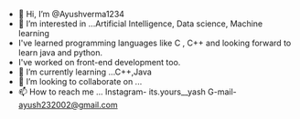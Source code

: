 - 👋 Hi, I’m @Ayushverma1234
- 👀 I’m interested in ...Artificial Intelligence, Data science, Machine learning
- I've learned programming languages like C , C++ and looking forward to learn java and python.
- I've worked on front-end development too.
- 🌱 I’m currently learning ...C++,Java
- 💞️ I’m looking to collaborate on ...
- 📫 How to reach me ...
Instagram- its.yours__yash
G-mail- ayush232002@gmail.com
<!---
Ayushverma1234/Ayushverma1234 is a ✨ special ✨ repository because its `README.md` (this file) appears on your GitHub profile.
You can click the Preview link to take a look at your changes.
--->
